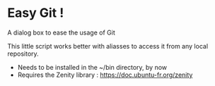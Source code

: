 # Easy Git !
A dialog box to ease the usage of Git

This little script works better with aliasses to access it from any local repository.
  - Needs to be installed in the ~/bin directory, by now
  - Requires the Zenity library : https://doc.ubuntu-fr.org/zenity
